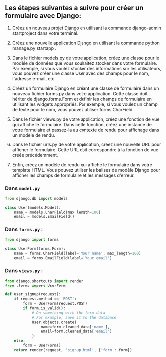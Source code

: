 ## Les étapes suivantes a suivre pour créer un formulaire avec Django:

1. Créez un nouveau projet Django en utilisant la commande django-admin startproject <nom-du-projet> dans votre terminal.

2. Créez une nouvelle application Django en utilisant la commande python manage.py startapp <nom-de-l-application>.

3. Dans le fichier models.py de votre application, créez une classe pour le modèle de données que vous souhaitez stocker dans votre formulaire. Par exemple, si vous voulez stocker des informations sur les utilisateurs, vous pouvez créer une classe User avec des champs pour le nom, l'adresse e-mail, etc.

4. Créez un formulaire Django en créant une classe de formulaire dans un nouveau fichier forms.py dans votre application. Cette classe doit hériter de django.forms.Form et définir les champs de formulaire en utilisant les widgets appropriés. Par exemple, si vous voulez un champ de texte pour le nom, vous pouvez utiliser forms.CharField.

5. Dans le fichier views.py de votre application, créez une fonction de vue qui affiche le formulaire. Dans cette fonction, créez une instance de votre formulaire et passez-la au contexte de rendu pour affichage dans un modèle de rendu.

6. Dans le fichier urls.py de votre application, créez une nouvelle URL pour afficher le formulaire. Cette URL doit correspondre à la fonction de vue créée précédemment.

7. Enfin, créez un modèle de rendu qui affiche le formulaire dans votre template HTML. Vous pouvez utiliser les balises de modèle Django pour afficher les champs de formulaire et les messages d'erreur.


### Dans `model.py`
```python
from django.db import models

class User(models.Model):
    name = models.CharField(max_length=100)
    email = models.EmailField()
```
### Dans  `forms.py` :
```python
from django import forms

class UserForm(forms.Form):
    name = forms.CharField(label='Your name', max_length=100)
    email = forms.EmailField(label='Your email')
```
### Dans  `views.py` :
```python
from django.shortcuts import render
from .forms import UserForm

def user_signup(request):
    if request.method == 'POST':
        form = UserForm(request.POST)
        if form.is_valid():
            # Do something with the form data
            # For example, save it to the database
            User.objects.create(
                name=form.cleaned_data['name'],
                email=form.cleaned_data['email']
            )
    else:
        form = UserForm()
    return render(request, 'signup.html', {'form': form})
```

